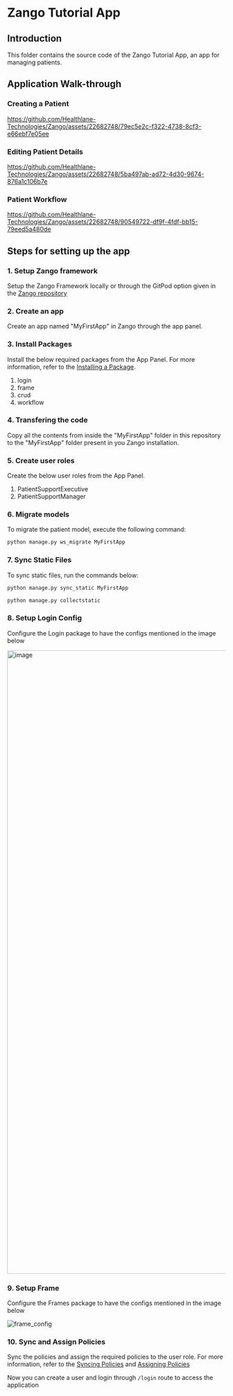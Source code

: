 # Zango Tutorial App

## Introduction
This folder contains the source code of the Zango Tutorial App, an app for managing patients.

## Application Walk-through

### Creating a Patient

https://github.com/Healthlane-Technologies/Zango/assets/22682748/79ec5e2c-f322-4738-8cf3-e66ebf7e05ee

### Editing Patient Details

https://github.com/Healthlane-Technologies/Zango/assets/22682748/5ba497ab-ad72-4d30-9674-876a1c106b7e

### Patient Workflow

https://github.com/Healthlane-Technologies/Zango/assets/22682748/90549722-df9f-4fdf-bb15-79eed5a480de


## Steps for setting up the app

### 1. Setup Zango framework
Setup the Zango Framework locally or through the GitPod option given in the [Zango repository](https://github.com/Healthlane-Technologies/Zango)

### 2. Create an app
Create an app named "MyFirstApp" in Zango through the app panel.

### 3. Install Packages

Install the below required packages from the App Panel. For more information, refer to the [Installing a Package](https://www.zango.dev/docs/core/packages/installing-a-package).

1. login
2. frame
3. crud
4. workflow

### 4. Transfering the code
Copy all the contents from inside the "MyFirstApp" folder in this repository to the "MyFirstApp" folder present in you Zango installation.

### 5. Create user roles
Create the below user roles from the App Panel.

1. PatientSupportExecutive
2. PatientSupportManager

### 6. Migrate models

To migrate the patient model, execute the following command:

```python
python manage.py ws_migrate MyFirstApp
```

### 7. Sync Static Files
To sync static files, run the commands below:

```python
python manage.py sync_static MyFirstApp
```

```python
python manage.py collectstatic
```

### 8. Setup Login Config

Configure the Login package to have the configs mentioned in the image below

<img width="1439" alt="image" src="https://github.com/Healthlane-Technologies/Zango/assets/22682748/072b6166-4633-4cbe-889c-c30b883a2d43">

### 9. Setup Frame
Configure the Frames package to have the configs mentioned in the image below

![frame_config](https://github.com/Healthlane-Technologies/Zango/assets/22682748/41b30cf1-786a-4ba6-8035-b97adaf476de)

### 10. Sync and Assign Policies
Sync the policies and assign the required policies to the user role. For more information, refer to the [Syncing Policies](https://www.zango.dev/docs/core/permission-framework/policies/syncing-policy) and [Assigning Policies](https://www.zango.dev/docs/core/permission-framework/policies/assigning-policies)


Now you can create a user and login through ``/login`` route to access the application
